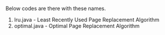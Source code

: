 Below codes are there with these names.

1. lru.java         - Least Recently Used Page Replacement Algorithm
2. optimal.java     - Optimal Page Replacement Algorithm